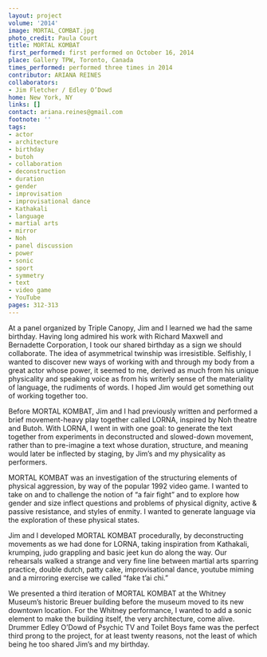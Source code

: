 ```yaml
---
layout: project
volume: '2014'
image: MORTAL_COMBAT.jpg
photo_credit: Paula Court
title: MORTAL KOMBAT
first_performed: first performed on October 16, 2014
place: Gallery TPW, Toronto, Canada
times_performed: performed three times in 2014
contributor: ARIANA REINES
collaborators:
- Jim Fletcher / Edley O’Dowd
home: New York, NY
links: []
contact: ariana.reines@gmail.com
footnote: ''
tags:
- actor
- architecture
- birthday
- butoh
- collaboration
- deconstruction
- duration
- gender
- improvisation
- improvisational dance
- Kathakali
- language
- martial arts
- mirror
- Noh
- panel discussion
- power
- sonic
- sport
- symmetry
- text
- video game
- YouTube
pages: 312-313
---
```


At a panel organized by Triple Canopy, Jim and I learned we had the same birthday. Having long admired his work with Richard Maxwell and Bernadette Corporation, I took our shared birthday as a sign we should collaborate. The idea of asymmetrical twinship was irresistible. Selfishly, I wanted to discover new ways of working with and through my body from a great actor whose power, it seemed to me, derived as much from his unique physicality and speaking voice as from his writerly sense of the materiality of language, the rudiments of words. I hoped Jim would get something out of working together too.

Before MORTAL KOMBAT, Jim and I had previously written and performed a brief movement-heavy play together called LORNA, inspired by Noh theatre and Butoh. With LORNA, I went in with one goal: to generate the text together from experiments in deconstructed and slowed-down movement, rather than to pre-imagine a text whose duration, structure, and meaning would later be inflected by staging, by Jim’s and my physicality as performers.

MORTAL KOMBAT was an investigation of the structuring elements of physical aggression, by way of the popular 1992 video game. I wanted to take on and to challenge the notion of “a fair fight” and to explore how gender and size inflect questions and problems of physical dignity, active & passive resistance, and styles of enmity. I wanted to generate language via the exploration of these physical states.

Jim and I developed MORTAL KOMBAT procedurally, by deconstructing movements as we had done for LORNA, taking inspiration from Kathakali, krumping, judo grappling and basic jeet kun do along the way. Our rehearsals walked a strange and very fine line between martial arts sparring practice, double dutch, patty cake, improvisational dance, youtube miming and a mirroring exercise we called “fake t’ai chi.”

We presented a third iteration of MORTAL KOMBAT at the Whitney Museum’s historic Breuer building before the museum moved to its new downtown location. For the Whitney performance, I wanted to add a sonic element to make the building itself, the very architecture, come alive. Drummer Edley O’Dowd of Psychic TV and Toilet Boys fame was the perfect third prong to the project, for at least twenty reasons, not the least of which being he too shared Jim’s and my birthday.
